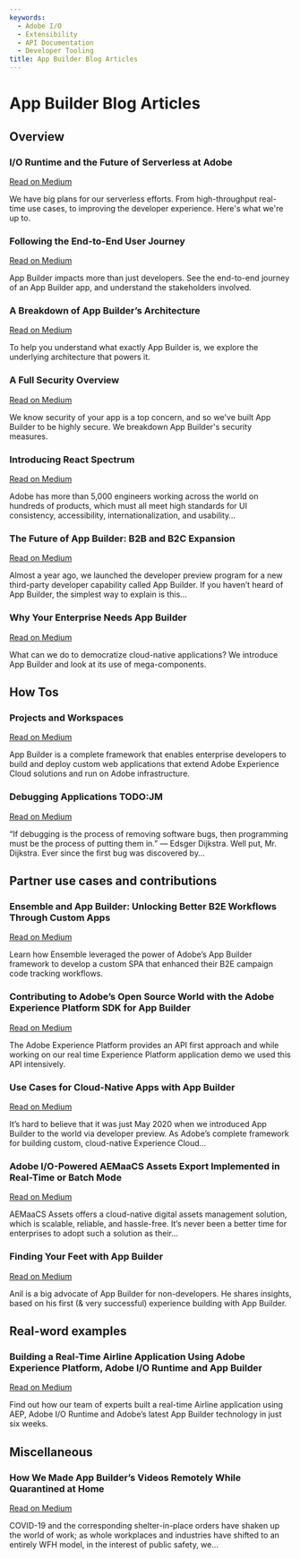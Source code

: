 ```yaml
---
keywords:
  - Adobe I/O
  - Extensibility
  - API Documentation
  - Developer Tooling
title: App Builder Blog Articles
---
```


# App Builder Blog Articles

## Overview


<DiscoverBlock slots="heading, link, text" width="100%"/>

### I/O Runtime and the Future of Serverless at Adobe

[Read on Medium](https://medium.com/adobetech/i-o-runtime-and-the-future-of-serverless-at-adobe-2c647b43d3a7)

We have big plans for our serverless efforts. From high-throughput real-time use cases, to improving the developer experience. Here's what we're up to.




<DiscoverBlock slots="heading, link, text" width="100%"/>

### Following the End-to-End User Journey

[Read on Medium](https://medium.com/adobetech/following-the-end-to-end-user-journey-project-firefly-guides-6f961648ed20)

App Builder impacts more than just developers. See the end-to-end journey of an App Builder app, and understand the stakeholders involved.



<DiscoverBlock slots="heading, link, text" width="100%"/>

### A Breakdown of App Builder’s Architecture

[Read on Medium](https://medium.com/adobetech/a-breakdown-of-fireflys-architecture-project-firefly-guides-fe4f38e16014)

To help you understand what exactly App Builder is, we explore the underlying architecture that powers it.




<DiscoverBlock slots="heading, link, text" width="100%"/>

### A Full Security Overview

[Read on Medium](https://medium.com/adobetech/a-full-security-overview-project-firefly-guides-c0b10919be2a)

We know security of your app is a top concern, and so we've built App Builder to be highly secure. We breakdown App Builder's security measures.




<DiscoverBlock slots="heading, link, text" width="100%"/>

### Introducing React Spectrum

[Read on Medium](https://medium.com/adobetech/introducing-react-spectrum-2f3dfab45906)

Adobe has more than 5,000 engineers working across the world on hundreds of products, which must all meet high standards for UI consistency, accessibility, internationalization, and usability…




<DiscoverBlock slots="heading, link, text" width="100%"/>

### The Future of App Builder: B2B and B2C Expansion

[Read on Medium](https://medium.com/adobetech/the-future-of-project-firefly-b2b-and-b2c-expansion-89de7ec60610)

Almost a year ago, we launched the developer preview program for a new third-party developer capability called App Builder. If you haven’t heard of App Builder, the simplest way to explain is this…




<DiscoverBlock slots="heading, link, text" width="100%"/>

### Why Your Enterprise Needs App Builder

[Read on Medium](https://medium.com/adobetech/why-your-enterprise-needs-project-firefly-9c2f2469a5f2)

What can we do to democratize cloud-native applications? We introduce App Builder and look at its use of mega-components.



## How Tos

<DiscoverBlock slots="heading, link, text" width="100%"/>

### Projects and Workspaces

[Read on Medium](https://medium.com/adobetech/project-firefly-how-to-projects-and-workspaces-9738d31338e7)

App Builder is a complete framework that enables enterprise developers to build and deploy custom web applications that extend Adobe Experience Cloud solutions and run on Adobe infrastructure.



<DiscoverBlock slots="heading, link, text" width="100%"/>

### Debugging Applications TODO:JM

[Read on Medium](https://medium.com/adobetech/debugging-applications-project-firefly-ecbe3e2a4495)

“If debugging is the process of removing software bugs, then programming must be the process of putting them in.” — Edsger Dijkstra. Well put, Mr. Dijkstra. Ever since the first bug was discovered by…




## Partner use cases and contributions

<DiscoverBlock slots="heading, link, text" width="100%"/>

### Ensemble and App Builder: Unlocking Better B2E Workflows Through Custom Apps

[Read on Medium](https://medium.com/adobetech/building-an-spa-to-enhance-b2e-workflows-with-project-firefly-de128b180ee3)

Learn how Ensemble leveraged the power of Adobe’s App Builder framework to develop a custom SPA that enhanced their B2E campaign code tracking workflows.



<DiscoverBlock slots="heading, link, text" width="100%"/>

### Contributing to Adobe’s Open Source World with the Adobe Experience Platform SDK for App Builder

[Read on Medium](https://medium.com/adobetech/contributing-to-adobes-open-source-world-with-the-adobe-experience-platform-sdk-for-project-1ae80d140608)

The Adobe Experience Platform provides an API first approach and while working on our real time Experience Platform application demo we used this API intensively.



<DiscoverBlock slots="heading, link, text" width="100%"/>

### Use Cases for Cloud-Native Apps with App Builder

[Read on Medium](https://medium.com/adobetech/use-cases-project-firefly-cloud-native-apps-32f5ac6ef718)

It’s hard to believe that it was just May 2020 when we introduced App Builder to the world via developer preview. As Adobe’s complete framework for building custom, cloud-native Experience Cloud…




<DiscoverBlock slots="heading, link, text" width="100%"/>

### Adobe I/O-Powered AEMaaCS Assets Export Implemented in Real-Time or Batch Mode

[Read on Medium](https://medium.com/adobetech/adobe-i-o-powered-aemaacs-assets-export-implemented-in-real-time-or-batch-mode-95b8f275cca2)

AEMaaCS Assets offers a cloud-native digital assets management solution, which is scalable, reliable, and hassle-free. It’s never been a better time for enterprises to adopt such a solution as their…




<DiscoverBlock slots="heading, link, text" width="100%"/>

### Finding Your Feet with App Builder

[Read on Medium](https://medium.com/adobetech/project-firefly-getting-started-b3957e83b9f1)

Anil is a big advocate of App Builder for non-developers. He shares insights, based on his first (& very successful) experience building with App Builder.




## Real-word examples

<DiscoverBlock slots="heading, link, text" width="100%"/>

### Building a Real-Time Airline Application Using Adobe Experience Platform, Adobe I/O Runtime and App Builder

[Read on Medium](https://www.netcentric.biz/insights/2020/06/building-an-aep-demo-with-firefly.html?utm_source=linkedin&utm_medium=social_nonpaid&utm_campaign=20_insights&utm_content=link_post&es_id=8e9abf83f6)

Find out how our team of experts built a real-time Airline application using AEP, Adobe I/O Runtime and Adobe’s latest App Builder technology in just six weeks.


## Miscellaneous

<DiscoverBlock slots="heading, link, text" width="100%"/>

### How We Made App Builder’s Videos Remotely While Quarantined at Home

[Read on Medium](https://medium.com/adobetech/how-we-made-project-firefly-videos-remotely-in-quarantine-1a20c0f53e83)

COVID-19 and the corresponding shelter-in-place orders have shaken up the world of work; as whole workplaces and industries have shifted to an entirely WFH model, in the interest of public safety, we…
